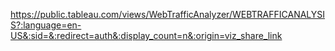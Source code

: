


https://public.tableau.com/views/WebTrafficAnalyzer/WEBTRAFFICANALYSIS?:language=en-US&:sid=&:redirect=auth&:display_count=n&:origin=viz_share_link
